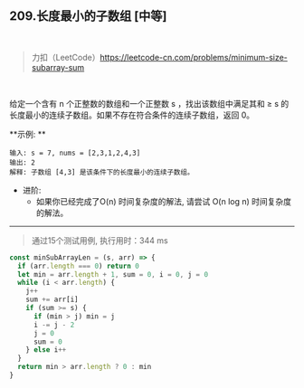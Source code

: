 
## 209.长度最小的子数组 [中等]

<br />

> 力扣（LeetCode）https://leetcode-cn.com/problems/minimum-size-subarray-sum

<br />

给定一个含有 n 个正整数的数组和一个正整数 s ，找出该数组中满足其和 ≥ s 的长度最小的连续子数组。如果不存在符合条件的连续子数组，返回 0。

**示例: **

```
输入: s = 7, nums = [2,3,1,2,4,3]
输出: 2
解释: 子数组 [4,3] 是该条件下的长度最小的连续子数组。
```

- 进阶:
  - 如果你已经完成了O(n) 时间复杂度的解法, 请尝试 O(n log n) 时间复杂度的解法。

---

> 通过15个测试用例, 执行用时：344 ms

```js
const minSubArrayLen = (s, arr) => {
  if (arr.length === 0) return 0
  let min = arr.length + 1, sum = 0, i = 0, j = 0
  while (i < arr.length) {
    j++
    sum += arr[i]
    if (sum >= s) {
      if (min > j) min = j
      i -= j - 2
      j = 0
      sum = 0
    } else i++
  }
  return min > arr.length ? 0 : min
}
```
